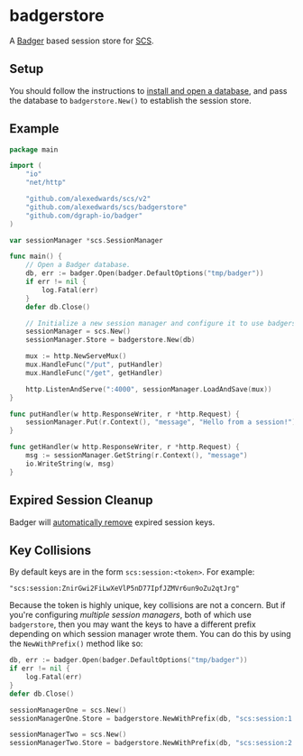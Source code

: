 # badgerstore

A [Badger](https://github.com/dgraph-io/badger) based session store for [SCS](https://github.com/alexedwards/scs).

## Setup

You should follow the instructions to [install and open a database](https://github.com/dgraph-io/badger#installing), and pass the database to `badgerstore.New()` to establish the session store.

## Example

```go
package main

import (
	"io"
	"net/http"

	"github.com/alexedwards/scs/v2"
	"github.com/alexedwards/scs/badgerstore"
	"github.com/dgraph-io/badger"
)

var sessionManager *scs.SessionManager

func main() {
	// Open a Badger database.
	db, err := badger.Open(badger.DefaultOptions("tmp/badger"))
	if err != nil {
		log.Fatal(err)
	}
	defer db.Close()

	// Initialize a new session manager and configure it to use badgerstore as the session store.
	sessionManager = scs.New()
	sessionManager.Store = badgerstore.New(db)

	mux := http.NewServeMux()
	mux.HandleFunc("/put", putHandler)
	mux.HandleFunc("/get", getHandler)

	http.ListenAndServe(":4000", sessionManager.LoadAndSave(mux))
}

func putHandler(w http.ResponseWriter, r *http.Request) {
	sessionManager.Put(r.Context(), "message", "Hello from a session!")
}

func getHandler(w http.ResponseWriter, r *http.Request) {
	msg := sessionManager.GetString(r.Context(), "message")
	io.WriteString(w, msg)
}
```

## Expired Session Cleanup

Badger will [automatically remove](https://github.com/dgraph-io/badger#setting-time-to-livettl-and-user-metadata-on-keys) expired session keys.

## Key Collisions

By default keys are in the form `scs:session:<token>`. For example:

```
"scs:session:ZnirGwi2FiLwXeVlP5nD77IpfJZMVr6un9oZu2qtJrg"
```

Because the token is highly unique, key collisions are not a concern. But if you're configuring *multiple session managers*, both of which use `badgerstore`, then you may want the keys to have a different prefix depending on which session manager wrote them. You can do this by using the `NewWithPrefix()` method like so:

```go
db, err := badger.Open(badger.DefaultOptions("tmp/badger"))
if err != nil {
	log.Fatal(err)
}
defer db.Close()

sessionManagerOne = scs.New()
sessionManagerOne.Store = badgerstore.NewWithPrefix(db, "scs:session:1:")

sessionManagerTwo = scs.New()
sessionManagerTwo.Store = badgerstore.NewWithPrefix(db, "scs:session:2:")
```
